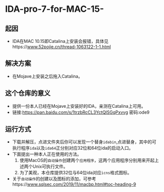 # IDA-pro-7-for-MAC-15-
## 起因
* IDA在MAC 10.15即Catalina上安装会报错，具体见https://www.52pojie.cn/thread-1063122-1-1.html
## 解决方案
* 在Mojave上安装之后拖入Catalina。
## 这个仓库的意义
* 提供一份本人已经在Mojave上安装好的IDA，亲测在Catalina上可用。
* 链接:https://pan.baidu.com/s/1trzbRcCL3YctQISGqPxvvg  密码:ode9
## 运行方式
* 下载并解压，点进文件夹后你可以发现一个替身`idabin`,点进替身，其中的可执行程序`ida`以及`ida64`正分别对应32位和64位ida的启动入口。
* 下面提出一种本人正在使用的方法。
  1. 使用MacOS的`自动操作`创建两个`应用程序`，这两个应用程序分别用来开起上述两个Unix可执行文件。
  2. 为了美观，本仓库提供32位与64位ida对应`icns`格式图标。
* 关于`自动操作`的创建以及图标的添加，可参考https://www.sqlsec.com/2019/11/macbp.html#toc-heading-9
